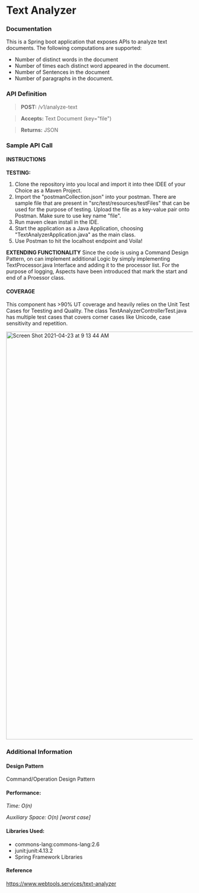 # Text Analyzer

### Documentation
This is a Spring boot application that exposes APIs to analyze text documents. The following computations are supported:

* Number of distinct words in the document
* Number of times each distinct word appeared in the document.
* Number of Sentences in the document
* Number of paragraphs in the document.

### API Definition


> **POST:** /v1/analyze-text

> **Accepts:** Text Document (key="file")

> **Returns:** JSON

### Sample API Call

#### INSTRUCTIONS

**TESTING:**

1. Clone the repository into you local and import it into thee IDEE of your Choice as a Maven Project.
2. Import the "postmanCollection.json" into your postman. There are sample file that are present in "src/test/resources/testFiles" that can be used for the purpose of testing. Upload the file as a key-value pair onto Postman. Make sure to use key name "file". 
3. Run maven clean install in the IDE.
4. Start the application as a Java Application, choosing "TextAnalyzerApplication.java" as the main class.
5. Use Postman to hit the localhost endpoint and Voila!

**EXTENDING FUNCTIONALITY**
Since the code is using a Command Design Pattern, on can implement additional Logic by simply implementing TextProcessor.java Interface and adding it to the processor list.
For the purpose of logging, Aspects have been introduced that mark the start and end of a Proessor class.

#### COVERAGE
This component has >90% UT coverage and heavily relies on the Unit Test Cases for Teesting and Quality. The class TextAnalyzerControllerTest.java has multiple test cases that covers corner cases like Unicode, case sensitivity and repetition.

<img width="1099" alt="Screen Shot 2021-04-23 at 9 13 44 AM" src="https://user-images.githubusercontent.com/20809306/115899923-3aef6200-a414-11eb-9b48-561a406e6373.png">

### Additional Information

#### Design Pattern
Command/Operation Design Pattern

#### Performance:

*Time: O(n)*

*Auxiliary Space: O(n) [worst case]*

#### Libraries Used:
* commons-lang:commons-lang:2.6
* junit:junit:4.13.2
* Spring Framework Libraries


#### Reference
https://www.webtools.services/text-analyzer


